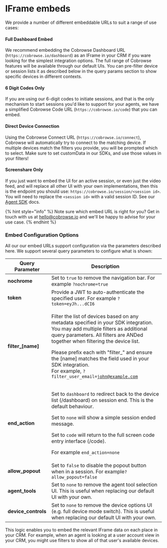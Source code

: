 # IFrame embeds

We provide a number of different embeddable URLs to suit a range of use cases:

#### Full Dashboard Embed

We recommend embedding the Cobrowse Dashboard URL (`https://cobrowse.io/dashboard`) as an IFrame in your CRM if you ware looking for the simplest integration options. The full range of Cobrowse features will be available through our default UIs. You can pre-filter device or session lists it as described below in the query params section to show specific devices in different contexts.

#### 6 Digit Codes Only

If you are using our 6-digit codes to initiate sessions, and that is the only mechanism to start sessions you'd like to support for your agents, we have a simplified Cobrowse Code URL (`https://cobrowse.io/code`) that you can embed.

#### Direct Device Connection

Using the Cobrowse Connect URL (`https://cobrowse.io/connect`), Cobrowse will automatically try to connect to the matching device. If multiple devices match the filters you provide, you will be prompted which to select. Make sure to set customData in our SDKs, and use those values in your filters!

#### Screenshare Only

If you just want to embed the UI for an active session, or even just the video feed, and will replace all other UI with your own implementations, then this is the endpoint you should use: `https://cobrowse.io/session/<session id>`. You will need to replace the `<session id>` with a valid session ID. See our [Agent SDK](agent-sdk/) docs.

{% hint style="info" %}
Note sure which embed URL is right for you? Get in touch with us at [hello@cobrowse.io](mailto:hello@cobrowse.io) and we'll be happy to advise for your use case.
{% endhint %}

### Embed Configuration Options

All our our embed URLs support configuration via the parameters described here. We support several query parameters to configure what is shown:

| Query Parameter      | Description                                                                                                                                                                                                                                                                                                                                                                                           |
| -------------------- | ----------------------------------------------------------------------------------------------------------------------------------------------------------------------------------------------------------------------------------------------------------------------------------------------------------------------------------------------------------------------------------------------------- |
| **nochrome**         | Set to `true` to remove the navigation bar. For example `?nochrome=true`                                                                                                                                                                                                                                                                                                                              |
| **token**            | Provide a JWT to auto-authenticate the specified user. For example `?token=eyJh...dCI6`                                                                                                                                                                                                                                                                                                               |
| **filter\_\[name]**  | <p>Filter the list of devices based on any metadata specified in your SDK integration. You may add multiple filters as additional query parameters. All filters are ANDed together when filtering the device list.</p><p>Please prefix each with "filter_" and ensure the [name] matches the field used in your SDK integration.<br>For example, <code>?filter_user_email=john@example.com</code></p> |
| **end\_action**      | <p>Set to <code>dashboard</code> to redirect back to the device list (/dashboard) on session end. This is the default behaviour.</p><p>Set to <code>none</code> will show a simple session ended message.</p><p>Set to <code>code</code> will return to the full screen code entry interface (/code).</p><p>For example <code>end_action=none</code></p>                                              |
| **allow\_popout**    | Set to `false` to disable the popout button when in a session. For example`?allow_popout=false`                                                                                                                                                                                                                                                                                                       |
| **agent\_tools**     | Set to `none`  to remove the agent tool selection UI. This is useful when replacing our default UI with your own.                                                                                                                                                                                                                                                                                     |
| **device\_controls** | Set to `none`  to remove the device options UI (e.g. full device mode switch). This is useful when replacing our default UI with your own.                                                                                                                                                                                                                                                            |

This logic enables you to embed the relevant IFrame data on each place in your CRM. For example, when an agent is looking at a user account view in your CRM, you might use filters to show all of that user's available devices.
